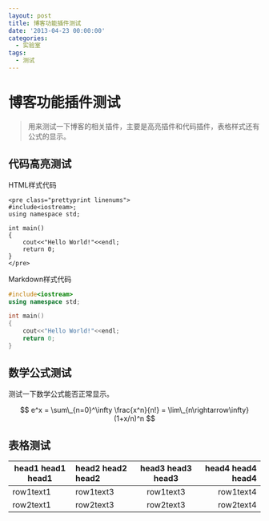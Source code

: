 ```yaml
---
layout: post
title: 博客功能插件测试
date: '2013-04-23 00:00:00'
categories:
  - 实验室
tags:
  - 测试
---
```

# 博客功能插件测试

> 用来测试一下博客的相关插件，主要是高亮插件和代码插件，表格样式还有公式的显示。

## 代码高亮测试

HTML样式代码

    <pre class="prettyprint linenums">
    #include<iostream>;
    using namespace std;
    
    int main()
    {
        cout<<"Hello World!"<<endl;
        return 0;
    }
    </pre>

Markdown样式代码

```cpp
#include<iostream>
using namespace std;

int main()
{
    cout<<"Hello World!"<<endl;
    return 0;
}
```

## 数学公式测试

测试一下数学公式能否正常显示。

$$
e^x = \sum\_{n=0}^\infty \frac{x^n}{n!} = \lim\_{n\rightarrow\infty} (1+x/n)^n
$$

## 表格测试

|head1 head1 head1|head2 head2 head2|head3 head3 head3|head4 head4 head4|
|---|:---|:---:|---:|
|row1text1|row1text3|row1text3|row1text4|
|row2text1|row2text3|row2text3|row2text4|
